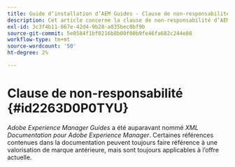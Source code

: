 ```yaml
---
title: Guide d’installation d’AEM Guides - Clause de non-responsabilité
description: Cet article concerne la clause de non-responsabilité d’AEM Guides
exl-id: 3c3f4b11-867e-42d4-9b28-a035bec0bf9b
source-git-commit: 5e0584f1bf0216b8b00f00b9fe46fa682c244e08
workflow-type: tm+mt
source-wordcount: '50'
ht-degree: 2%

---
```


# Clause de non-responsabilité {#id2263D0P0TYU}

*Adobe Experience Manager Guides* a été auparavant nommé *XML Documentation pour Adobe Experience Manager*. Certaines références contenues dans la documentation peuvent toujours faire référence à une valorisation de marque antérieure, mais sont toujours applicables à l’offre actuelle.
